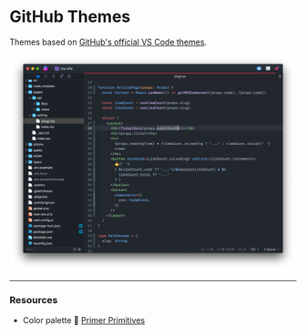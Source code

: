 # GitHub Themes

Themes based on [GitHub's official VS Code themes](https://marketplace.visualstudio.com/items?itemName=GitHub.github-vscode-theme).

![Dark Dimmed theme screenshot](https://raw.githubusercontent.com/AgustinBrst/GitHub.novaextension/main/docs/dark-dimmed.png)

---

### Resources

- Color palette 🎨 [Primer Primitives](https://primer.style/primitives/colors)
